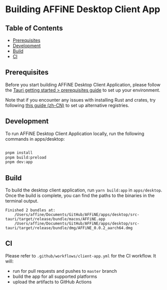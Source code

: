 # Building AFFiNE Desktop Client App

## Table of Contents

- [Prerequisites](#prerequisites)
- [Development](#development)
- [Build](#build)
- [CI](#ci)

## Prerequisites

Before you start building AFFiNE Desktop Client Application, please follow the [Tauri getting started > prerequisites guide](https://tauri.app/v1/guides/getting-started/prerequisites) to set up your environment.

Note that if you encounter any issues with installing Rust and crates, try following [this guide (zh-CN)](https://course.rs/first-try/slowly-downloading.html) to set up alternative registries.

## Development

To run AFFiNE Desktop Client Application locally, run the following commands in apps/desktop:

```sh

pnpm install
pnpm build:preload
pnpm dev:app

```

## Build

To build the desktop client application, run `yarn build:app` in `apps/desktop`.
Once the build is complete, you can find the paths to the binaries in the terminal output.

```
Finished 2 bundles at:
    /Users/affine/Documents/GitHub/AFFiNE/apps/desktop/src-tauri/target/release/bundle/macos/AFFiNE.app
    /Users/affine/Documents/GitHub/AFFiNE/apps/desktop/src-tauri/target/release/bundle/dmg/AFFiNE_0.0.2_aarch64.dmg
```

## CI

Please refer to `.github/workflows/client-app.yml` for the CI workflow. It will:

- run for pull requests and pushes to `master` branch
- build the app for all supported platforms
- upload the artifacts to GitHub Actions
